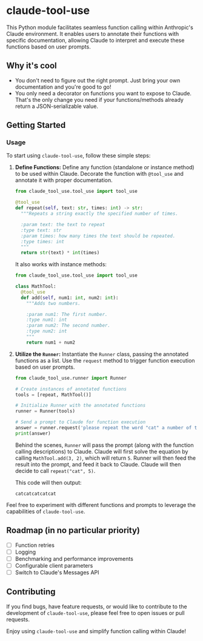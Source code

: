 # claude-tool-use

This Python module facilitates seamless function calling within Anthropic's Claude environment. It enables users to annotate their functions with specific documentation, allowing Claude to interpret and execute these functions based on user prompts.

## Why it's cool

- You don't need to figure out the right prompt. Just bring your own documentation and you're good to go!
- You only need a decorator on functions you want to expose to Claude. That's the only change you need if your functions/methods already return a JSON-serializable value.

## Getting Started

### Usage
To start using `claude-tool-use`, follow these simple steps:

1. **Define Functions:** Define any function (standalone or instance method) to be used within Claude. Decorate the function with `@tool_use` and annotate it with proper documentation.

    ```python
    from claude_tool_use.tool_use import tool_use

    @tool_use
    def repeat(self, text: str, times: int) -> str:
      """Repeats a string exactly the specified number of times.

      :param text: the text to repeat
      :type text: str
      :param times: how many times the text should be repeated.
      :type times: int
      """
      return str(text) * int(times)
    ```

    It also works with instance methods:

    ```python
    from claude_tool_use.tool_use import tool_use

    class MathTool:
      @tool_use
      def add(self, num1: int, num2: int):
        """Adds two numbers.

        :param num1: The first number.
        :type num1: int
        :param num2: The second number.
        :type num2: int
        """
        return num1 + num2
    ```

2. **Utilize the `Runner`:** Instantiate the `Runner` class, passing the annotated functions as a list. Use the `request` method to trigger function execution based on user prompts.

    ```python
    from claude_tool_use.runner import Runner

    # Create instances of annotated functions
    tools = [repeat, MathTool()]

    # Initialize Runner with the annotated functions
    runner = Runner(tools)

    # Send a prompt to Claude for function execution
    answer = runner.request('please repeat the word "cat" a number of times equivalent to this equation: x = 3 + 2')
    print(answer)
    ```

    Behind the scenes, `Runner` will pass the prompt (along with the function calling descriptions) to Claude. Claude will first solve the equation by calling `MathTool.add(3, 2)`, which will return `5`. Runner will then feed the result into the prompt, and feed it back to Claude. Claude will then decide to call `repeat("cat", 5)`.

    This code will then output:

    ```
    catcatcatcatcat
    ```

Feel free to experiment with different functions and prompts to leverage the capabilities of `claude-tool-use`.

## Roadmap (in no particular priority)
- [ ] Function retries
- [ ] Logging
- [ ] Benchmarking and performance improvements
- [ ] Configurable client parameters
- [ ] Switch to Claude's Messages API

## Contributing
If you find bugs, have feature requests, or would like to contribute to the development of `claude-tool-use`, please feel free to open issues or pull requests.

Enjoy using `claude-tool-use` and simplify function calling within Claude!
